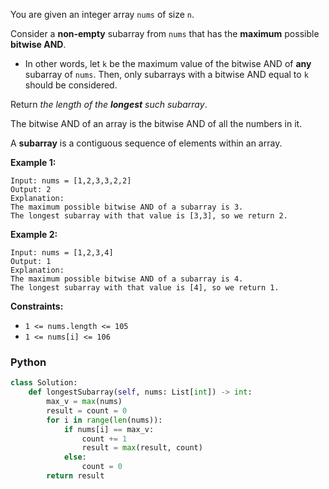 You are given an integer array  `nums`  of size  `n`.

Consider a  **non-empty**  subarray from  `nums`  that has the  **maximum**  possible  **bitwise AND**.

- In other words, let  `k`  be the maximum value of the bitwise AND of  **any**  subarray of  `nums`. Then, only
  subarrays with a bitwise AND equal to  `k`  should be considered.

Return  _the length of the  **longest**  such subarray_.

The bitwise AND of an array is the bitwise AND of all the numbers in it.

A  **subarray**  is a contiguous sequence of elements within an array.

**Example 1:**

```
Input: nums = [1,2,3,3,2,2]
Output: 2
Explanation:
The maximum possible bitwise AND of a subarray is 3.
The longest subarray with that value is [3,3], so we return 2.
```

**Example 2:**

```
Input: nums = [1,2,3,4]
Output: 1
Explanation:
The maximum possible bitwise AND of a subarray is 4.
The longest subarray with that value is [4], so we return 1.
```

**Constraints:**

- `1 <= nums.length <= 105`
- `1 <= nums[i] <= 106`

### Python

```python
class Solution:
    def longestSubarray(self, nums: List[int]) -> int:
        max_v = max(nums)
        result = count = 0
        for i in range(len(nums)):
            if nums[i] == max_v:
                count += 1
                result = max(result, count)
            else:
                count = 0
        return result

```